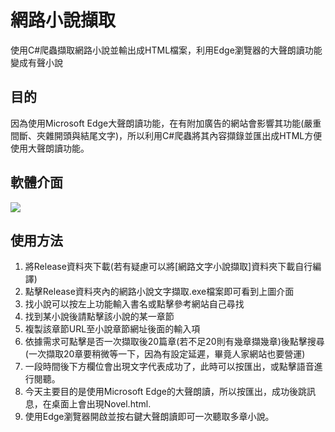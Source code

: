# 網路小說擷取
使用C#爬蟲擷取網路小說並輸出成HTML檔案，利用Edge瀏覽器的大聲朗讀功能變成有聲小說
## 目的
  因為使用Microsoft Edge大聲朗讀功能，在有附加廣告的網站會影響其功能(嚴重間斷、夾雜開頭與結尾文字)，所以利用C#爬蟲將其內容擷錄並匯出成HTML方便使用大聲朗讀功能。
## 軟體介面
![](https://github.com/Chen-Yi-Lun/CatchNovel/blob/main/1.JPG?raw=true)
## 使用方法
1. 將Release資料夾下載(若有疑慮可以將[網路文字小說擷取]資料夾下載自行編譯)
1. 點擊Release資料夾內的網路小說文字擷取.exe檔案即可看到上圖介面
1. 找小說可以按左上功能輸入書名或點擊參考網站自己尋找
1. 找到某小說後請點擊該小說的某一章節
1. 複製該章節URL至小說章節網址後面的輸入項
1. 依據需求可點擊是否一次擷取後20篇章(若不足20則有幾章擷幾章)後點擊搜尋(一次擷取20章要稍微等一下，因為有設定延遲，畢竟人家網站也要營運)
1. 一段時間後下方欄位會出現文字代表成功了，此時可以按匯出，或點擊語音進行閱聽。
1. 今天主要目的是使用Microsoft Edge的大聲朗讀，所以按匯出，成功後跳訊息，在桌面上會出現Novel.html.
1. 使用Edge瀏覽器開啟並按右鍵大聲朗讀即可一次聽取多章小說。
